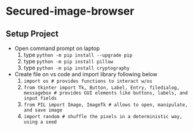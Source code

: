 # Secured-image-browser
## Setup Project
- Open command prompt on laptop
  1. type ```python -m pip install --upgrade pip```
  2. type ```python -m pip install pillow```
  3. type ```python -m pip install cryptography```
- Create file on vs code and import library following below
  1. ```import os # provides functions to interact w/os```
  2. ```from tkinter import Tk, Button, Label, Entry, filedialog, messagebox # provides GUI elements like buttons, labels, and input fields```
  3. ```from PIL import Image, ImageTk # allows to open, manipulate, and save image```
  4. ```import random # shuffle the pixels in a deterministic way, using a seed```
